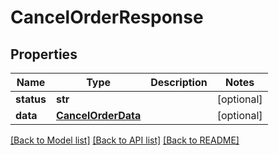 # CancelOrderResponse

## Properties
Name | Type | Description | Notes
------------ | ------------- | ------------- | -------------
**status** | **str** |  | [optional] 
**data** | [**CancelOrderData**](CancelOrderData.md) |  | [optional] 

[[Back to Model list]](../README.md#documentation-for-models) [[Back to API list]](../README.md#documentation-for-api-endpoints) [[Back to README]](../README.md)

